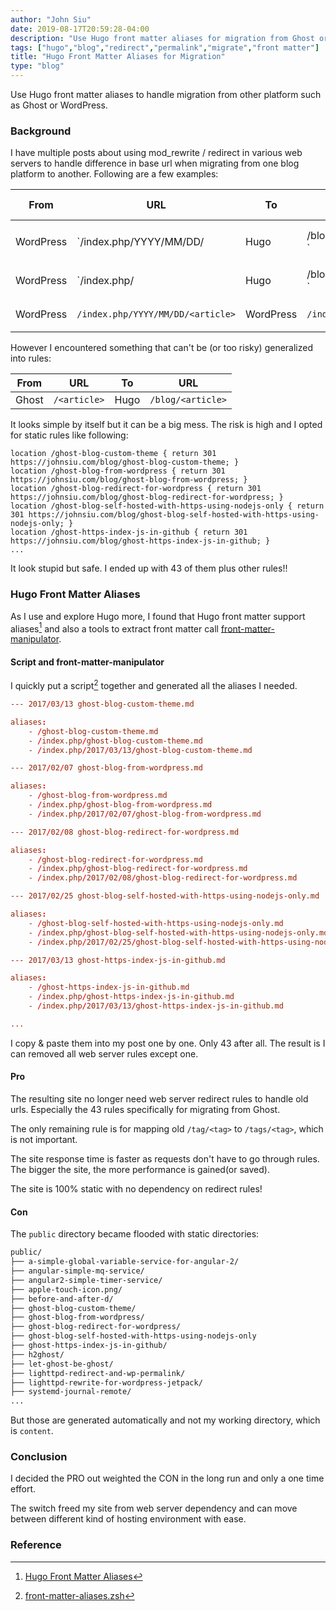 ```yaml
---
author: "John Siu"
date: 2019-08-17T20:59:28-04:00
description: "Use Hugo front matter aliases for migration from Ghost or WordPress."
tags: ["hugo","blog","redirect","permalink","migrate","front matter"]
title: "Hugo Front Matter Aliases for Migration"
type: "blog"
---
```

Use Hugo front matter aliases to handle migration from other platform such as Ghost or WordPress.
<!--more-->
### Background

I have multiple posts about using mod_rewrite / redirect in various web servers to handle difference in base url when migrating from one blog platform to another. Following are a few examples:

From|URL|To|URL|Http Server|Rules
---|---|---|---|---|---
WordPress|`/index.php/YYYY/MM/DD/<article>|Hugo|/blog/<article>`|Nginx|`location ~ "^/index.php/\d{4}/\d{2}/\d{2}/(.*)$" { return 301 https://johnsiu.com/blog/$1; }`
WordPress|`/index.php/<article>|Hugo|/blog/<article>`|Nginx|`location ~ "^/index.php/(.*)$" { return 301 https://johnsiu.com/blog/$1; }`
WordPress|`/index.php/YYYY/MM/DD/<article>`|WordPress|`/index.php/<article>`|Lighttpd|`url.redirect = ("^/index.php/\d{4}/\d{2}/\d{2}/(.*)$" => "/index.php/$1")`

However I encountered something that can't be (or too risky) generalized into rules:

From|URL|To|URL|
---|---|---|---
Ghost|`/<article>`|Hugo|`/blog/<article>`

It looks simple by itself but it can be a big mess. The risk is high and I opted for static rules like following:

```nginx
location /ghost-blog-custom-theme { return 301 https://johnsiu.com/blog/ghost-blog-custom-theme; }
location /ghost-blog-from-wordpress { return 301 https://johnsiu.com/blog/ghost-blog-from-wordpress; }
location /ghost-blog-redirect-for-wordpress { return 301 https://johnsiu.com/blog/ghost-blog-redirect-for-wordpress; }
location /ghost-blog-self-hosted-with-https-using-nodejs-only { return 301 https://johnsiu.com/blog/ghost-blog-self-hosted-with-https-using-nodejs-only; }
location /ghost-https-index-js-in-github { return 301 https://johnsiu.com/blog/ghost-https-index-js-in-github; }
...
```

It look stupid but safe. I ended up with 43 of them plus other rules!!

### Hugo Front Matter Aliases

As I use and explore Hugo more, I found that Hugo front matter support aliases[^1] and also a tools to extract front matter call [front-matter-manipulator](//github.com/chrisdmacrae/front-matter-manipulator).

#### Script and front-matter-manipulator

I quickly put a script[^2] together and generated all the aliases I needed.

```toml
--- 2017/03/13 ghost-blog-custom-theme.md

aliases:
    - /ghost-blog-custom-theme.md
    - /index.php/ghost-blog-custom-theme.md
    - /index.php/2017/03/13/ghost-blog-custom-theme.md

--- 2017/02/07 ghost-blog-from-wordpress.md

aliases:
    - /ghost-blog-from-wordpress.md
    - /index.php/ghost-blog-from-wordpress.md
    - /index.php/2017/02/07/ghost-blog-from-wordpress.md

--- 2017/02/08 ghost-blog-redirect-for-wordpress.md

aliases:
    - /ghost-blog-redirect-for-wordpress.md
    - /index.php/ghost-blog-redirect-for-wordpress.md
    - /index.php/2017/02/08/ghost-blog-redirect-for-wordpress.md

--- 2017/02/25 ghost-blog-self-hosted-with-https-using-nodejs-only.md

aliases:
    - /ghost-blog-self-hosted-with-https-using-nodejs-only.md
    - /index.php/ghost-blog-self-hosted-with-https-using-nodejs-only.md
    - /index.php/2017/02/25/ghost-blog-self-hosted-with-https-using-nodejs-only.md

--- 2017/03/13 ghost-https-index-js-in-github.md

aliases:
    - /ghost-https-index-js-in-github.md
    - /index.php/ghost-https-index-js-in-github.md
    - /index.php/2017/03/13/ghost-https-index-js-in-github.md

...
```

I copy & paste them into my post one by one. Only 43 after all. The result is I can removed all web server rules except one.

#### Pro

The resulting site no longer need web server redirect rules to handle old urls. Especially the 43 rules specifically for migrating from Ghost.

The only remaining rule is for mapping old `/tag/<tag>` to `/tags/<tag>`, which is not important.

The site response time is faster as requests don't have to go through rules. The bigger the site, the more performance is gained(or saved).

The site is 100% static with no dependency on redirect rules!

#### Con

The `public` directory became flooded with static directories:

```txt
public/
├── a-simple-global-variable-service-for-angular-2/
├── angular-simple-mq-service/
├── angular2-simple-timer-service/
├── apple-touch-icon.png/
├── before-and-after-d/
├── ghost-blog-custom-theme/
├── ghost-blog-from-wordpress/
├── ghost-blog-redirect-for-wordpress/
├── ghost-blog-self-hosted-with-https-using-nodejs-only
├── ghost-https-index-js-in-github/
├── h2ghost/
├── let-ghost-be-ghost/
├── lighttpd-redirect-and-wp-permalink/
├── lighttpd-rewrite-for-wordpress-jetpack/
├── systemd-journal-remote/
...
```

But those are generated automatically and not my working directory, which is `content`.

### Conclusion

I decided the PRO out weighted the CON in the long run and only a one time effort.

The switch freed my site from web server dependency and can move between different kind of hosting environment with ease.

### Reference

[^1]: [Hugo Front Matter Aliases](//gohugo.io/content-management/urls/#aliases/)

[^2]: [front-matter-aliases.zsh](//github.com/J-Siu/johnsiu.com/blob/master/front-matter-aliases.zsh)
